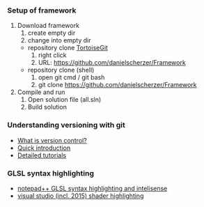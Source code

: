 ### Setup of framework
1. Download framework
	1. create empty dir
	1. change into empty dir
	+ repository clone [TortoiseGit](https://tortoisegit.org/)
		1. right click <git clone...>
		1. URL: https://github.com/danielscherzer/Framework
	+ repository clone (shell)
		1. open git cmd / git bash
		1. git clone https://github.com/danielscherzer/Framework
1. Compile and run
	1. Open solution file (all.sln)
	1. Build solution

### Understanding versioning with git
+ [What is version control?](https://de.atlassian.com/git/tutorials/what-is-version-control)
+ [Quick introduction](https://rogerdudler.github.io/git-guide/index.de.html)
+ [Detailed tutorials](https://de.atlassian.com/git/tutorials/)

### GLSL syntax highlighting
+ [notepad++ GLSL syntax highlighting and intelisense](https://github.com/danielscherzer/MMPROG/tree/master/notepad%2B%2B%20glsl%20extension)
+ [visual studio (incl. 2015) shader highlighting](http://www.horsedrawngames.com/shader-syntax-highlighting-in-visual-studio-2013/)

